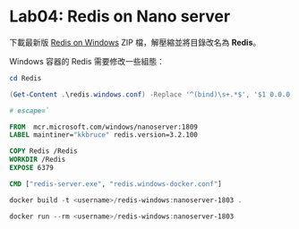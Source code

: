 # Lab04: Redis on Nano server

下載最新版 <a href="https://github.com/MSOpenTech/redis/releases" target="_blank">Redis on Windows</a> ZIP 檔，解壓縮並將目錄改名為 **Redis**。

Windows 容器的 Redis 需要修改一些組態：

```powershell
cd Redis

(Get-Content .\redis.windows.conf) -Replace '^(bind)\s+.*$', '$1 0.0.0.0' -Replace '^(protected-mode)\s+.*$', '$1 no' | Set-Content .\redis.windows-docker.conf
```

```dockerfile
# escape=`

FROM  mcr.microsoft.com/windows/nanoserver:1809
LABEL maintiner="kkbruce" redis.version=3.2.100

COPY Redis /Redis
WORKDIR /Redis
EXPOSE 6379

CMD ["redis-server.exe", "redis.windows-docker.conf"]
```

```powershell
docker build -t <username>/redis-windows:nanoserver-1803 .
```

```powershell
docker run --rm <username>/redis-windows:nanoserver-1803
```
